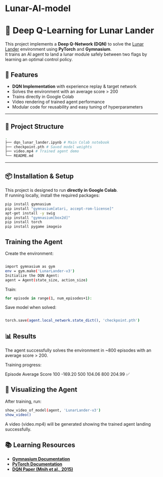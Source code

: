 # Lunar-AI-model

# 🚀 Deep Q-Learning for Lunar Lander

This project implements a **Deep Q-Network (DQN)** to solve the [Lunar Lander](https://gymnasium.farama.org/environments/box2d/lunar_lander/) environment using **PyTorch** and **Gymnasium**.  
It trains an AI agent to land a lunar module safely between two flags by learning an optimal control policy.

## 📌 Features
- **DQN Implementation** with experience replay & target network
- Solves the environment with an average score > 200
- Trains directly in Google Colab
- Video rendering of trained agent performance
- Modular code for reusability and easy tuning of hyperparameters

---

## 📂 Project Structure
```bash
.
├── dqn_lunar_lander.ipynb # Main Colab notebook
├── checkpoint.pth # Saved model weights
├── video.mp4 # Trained agent demo
└── README.md
```

---

## 📦 Installation & Setup

This project is designed to run **directly in Google Colab**.  
If running locally, install the required packages:

```bash
pip install gymnasium
pip install "gymnasium[atari, accept-rom-license]"
apt-get install -y swig
pip install "gymnasium[box2d]"
pip install torch
pip install pygame imageio

```


## Training the Agent


Create the environment:
```bash

import gymnasium as gym
env = gym.make('LunarLander-v3')
Initialize the DQN Agent:
agent = Agent(state_size, action_size)
```
Train:
```bash
for episode in range(1, num_episodes+1):
```
  

Save model when solved:
```bash

torch.save(agent.local_network.state_dict(), 'checkpoint.pth')
```
## 📊 Results
The agent successfully solves the environment in ~800 episodes with an average score > 200.

Training progress:

Episode	Average Score
100	-169.20
500	104.06
800	204.99 ✅

## 🎥 Visualizing the Agent
After training, run:
```bash
show_video_of_model(agent, 'LunarLander-v3')
show_video()
```
A video (video.mp4) will be generated showing the trained agent landing successfully.

## 📚 Learning Resources
- [**Gymnasium Documentation**](https://gymnasium.farama.org/)
- [**PyTorch Documentation**](https://pytorch.org/)
- [**DQN Paper (Mnih et al., 2015)**](https://www.cs.toronto.edu/~vmnih/docs/dqn.pdf)






